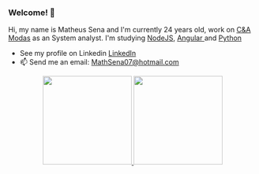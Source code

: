 ### Welcome! 👋

Hi, my name is Matheus Sena and I'm currently 24 years old, work on <a href="https://www.linkedin.com/company/c&a_brasil/mycompany/">C&A Modas</a> as an System analyst.
I'm studying <a href="https://nodejs.org/en/">NodeJS</a>, <a href="https://angular.io/"> Angular </a> and <a href="https://www.python.org/">Python</a>

- See my profile on Linkedin
[LinkedIn](www.linkedin.com/in/mathsena07)
- 📫 Send me an email: <a href="mailto:MathSena07@hotmail.com">MathSena07@hotmail.com</a>

<div align="center">
  <a href="https://github.com/MathSena">
  <img height="180em" src="https://github-readme-stats.vercel.app/api?username=MathSena&show_icons=true&theme=tokyonight&include_all_commits=true&count_private=true"/>
  <img height="180em" src="https://github-readme-stats.vercel.app/api/top-langs?username=MathSena&layout=compact&langs_count=15&theme=tokyonight" />
</div>

<!--
**MathSena/MathSena** is a ✨ _special_ ✨ repository because its `README.md` (this file) appears on your GitHub profile.
